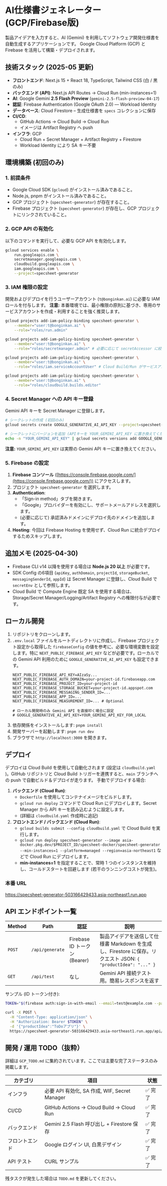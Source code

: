 # AI仕様書ジェネレーター (GCP/Firebase版)

製品アイデアを入力すると、AI (Gemini) を利用してソフトウェア開発仕様書を自動生成するアプリケーションです。
Google Cloud Platform (GCP) と Firebase を活用して構築・デプロイされます。

## 技術スタック (2025-05 更新)

- **フロントエンド**: Next.js 15 + React 18, TypeScript, Tailwind CSS (白 / 黒のみ)
- **バックエンド (API)**: Next.js API Routes → Cloud Run (min-instances=1)
- **AI**: Google Gemini **2.5 Flash Preview** (`gemini-2.5-flash-preview-04-17`)
- **認証**: Firebase Authentication (Google OAuth 2.0) — Workload Identity
- **データベース**: Cloud Firestore – 生成仕様書を `specs` コレクションに保存
- **CI/CD**:
  - GitHub Actions → Cloud Build → Cloud Run
  - イメージは Artifact Registry へ push
- **インフラ**: GCP
  - Cloud Run + Secret Manager + Artifact Registry + Firestore
  - Workload Identity により SA キー不要

## 環境構築 (初回のみ)

### 1. 前提条件

-   Google Cloud SDK (`gcloud`) がインストール済みであること。
-   Node.js, pnpm がインストール済みであること。
-   GCP プロジェクト (`specsheet-generator`) が存在すること。
-   Firebase プロジェクト (`specsheet-generator`) が存在し、GCP プロジェクトにリンクされていること。

### 2. GCP API の有効化

以下のコマンドを実行して、必要な GCP API を有効化します。

```bash
gcloud services enable \
    run.googleapis.com \
    secretmanager.googleapis.com \
    cloudbuild.googleapis.com \
    iam.googleapis.com \
    --project=specsheet-generator
```

### 3. IAM 権限の設定

開発およびデプロイを行うユーザーアカウント (`t@bonginkan.ai`) に必要な IAM ロールを付与します。
**注意:** 本番環境では、最小権限の原則に基づき、専用のサービスアカウントを作成・利用することを強く推奨します。

```bash
gcloud projects add-iam-policy-binding specsheet-generator \
    --member="user:t@bonginkan.ai" \
    --role="roles/run.admin"

gcloud projects add-iam-policy-binding specsheet-generator \
    --member="user:t@bonginkan.ai" \
    --role="roles/secretmanager.admin" # 必要に応じて secretAccessor に絞る

gcloud projects add-iam-policy-binding specsheet-generator \
    --member="user:t@bonginkan.ai" \
    --role="roles/iam.serviceAccountUser" # Cloud Build/Run がサービスアカウントとして動作するために必要

gcloud projects add-iam-policy-binding specsheet-generator \
    --member="user:t@bonginkan.ai" \
    --role="roles/cloudbuild.builds.editor"
```

### 4. Secret Manager への API キー登録

Gemini API キーを Secret Manager に登録します。

```bash
# シークレットの作成 (初回のみ)
gcloud secrets create GOOGLE_GENERATIVE_AI_API_KEY --project=specsheet-generator --replication-policy="automatic"

# シークレットにバージョンを追加 (APIキーを YOUR_GEMINI_API_KEY に置き換えてください)
echo -n "YOUR_GEMINI_API_KEY" | gcloud secrets versions add GOOGLE_GENERATIVE_AI_API_KEY --project=specsheet-generator --data-file=-
```
**注意:** `YOUR_GEMINI_API_KEY` は実際の Gemini API キーに置き換えてください。

### 5. Firebase の設定

1.  **Firebase コンソール** ([https://console.firebase.google.com/](https://console.firebase.google.com/)) にアクセスします。
2.  プロジェクト `specsheet-generator` を選択します。
3.  **Authentication**:
    -   「Sign-in method」タブを開きます。
    -   「Google」プロバイダーを有効にし、サポートメールアドレスを選択します。
    -   (必要に応じて) 承認済みドメインにデプロイ先のドメインを追加します。
4.  **Hosting**: 今回は Firebase Hosting を使用せず、Cloud Run に統合デプロイするためスキップします。

## 追加メモ (2025-04-30)

- Firebase CLI v14 以降を使用する場合は **Node.js 20 以上** が必要です。
- SDK Config の6項目 (`apiKey`, `authDomain`, `projectId`, `storageBucket`, `messagingSenderId`, `appId`) は Secret Manager に登録し、Cloud Build で `secretEnv` として参照します。
- Cloud Build で Compute Engine 既定 SA を使用する場合は、Storage/Secret Manager/Logging/Artifact Registry への権限付与が必要です。

## ローカル開発

1.  リポジトリをクローンします。
2.  `.env.local` ファイルをルートディレクトリに作成し、Firebase プロジェクト設定から取得した `firebaseConfig` の値を参考に、必要な環境変数を設定します。特に `NEXT_PUBLIC_FIREBASE_API_KEY` などが必要です。ローカルでの Gemini API 利用のために `GOOGLE_GENERATIVE_AI_API_KEY` も設定できます。
    ```.env.local
    NEXT_PUBLIC_FIREBASE_API_KEY=AIzaSy...
    NEXT_PUBLIC_FIREBASE_AUTH_DOMAIN=your-project-id.firebaseapp.com
    NEXT_PUBLIC_FIREBASE_PROJECT_ID=your-project-id
    NEXT_PUBLIC_FIREBASE_STORAGE_BUCKET=your-project-id.appspot.com
    NEXT_PUBLIC_FIREBASE_MESSAGING_SENDER_ID=...
    NEXT_PUBLIC_FIREBASE_APP_ID=...
    NEXT_PUBLIC_FIREBASE_MEASUREMENT_ID=... # Optional

    # ローカル開発時のみ Gemini API を直接叩く場合に設定
    # GOOGLE_GENERATIVE_AI_API_KEY=YOUR_GEMINI_API_KEY_FOR_LOCAL
    ```
3.  依存関係をインストールします: `pnpm install`
4.  開発サーバーを起動します: `pnpm run dev`
5.  ブラウザで `http://localhost:3000` を開きます。

## デプロイ

デプロイは Cloud Build を使用して自動化されます (設定は `cloudbuild.yaml` )。GitHub リポジトリと Cloud Build トリガーを連携すると、`main` ブランチへの push で自動ビルド＆デプロイが走ります。
手動でデプロイする場合:

1.  **バックエンド (Cloud Run)**:
    -   `Dockerfile` を使用してコンテナイメージをビルドします。
    -   `gcloud run deploy` コマンドで Cloud Run にデプロイします。Secret Manager から API キーを読み込むように設定します。
    -   (詳細は `cloudbuild.yaml` 作成時に追記)
2.  **フロントエンド / バックエンド (Cloud Run)**:
    -   `gcloud builds submit --config cloudbuild.yaml` で Cloud Build を実行します。
    -   `gcloud run deploy specsheet-generator --image asia-docker.pkg.dev/$PROJECT_ID/specsheet-docker/specsheet-generator --min-instances=1 --platform=managed --region=asia-northeast1` などで Cloud Run にデプロイします。
    -   **min-instances=1** を指定することで、常時 1 つのインスタンスを維持し、コールドスタートを回避します (若干のランニングコストが発生)。

### 本番 URL
https://specsheet-generator-503166429433.asia-northeast1.run.app

## API エンドポイント一覧

| Method | Path | 認証 | 説明 |
|--------|------|------|------|
| `POST` | `/api/generate` | Firebase ID トークン (Bearer) | 製品アイデアを送信して仕様書 Markdown を生成し、Firestore に保存。リクエスト JSON: `{ "productIdea": "..." }` |
| `GET`  | `/api/test`     | なし | Gemini API 接続テスト用。簡易レスポンスを返す |

サンプル (ID トークン付き):

```bash
TOKEN="$(firebase auth:sign-in-with-email --email=test@example.com --password=PASSWORD --local --json | jq -r .idToken)"

curl -X POST \
  -H "Content-Type: application/json" \
  -H "Authorization: Bearer $TOKEN" \
  -d '{"productIdea":"ToDoアプリ"}' \
  https://specsheet-generator-503166429433.asia-northeast1.run.app/api/generate
```

## 開発 / 運用 TODO（抜粋）

詳細は `GCP_TODO.md` に集約されています。ここでは主要な完了ステータスのみ掲載します。

| カテゴリ | 項目 | 状態 |
|----------|------|------|
| インフラ | 必要 API 有効化, SA 作成, WIF, Secret Manager | ✅ 完了 |
| CI/CD    | GitHub Actions → Cloud Build → Cloud Run | ✅ 完了 |
| バックエンド | Gemini 2.5 Flash 呼び出し + Firestore 保存 | ✅ 完了 |
| フロントエンド | Google ログイン UI, 白黒デザイン | ✅ 完了 |
| API テスト | CURL サンプル | ✅ 完了 |

残タスクが発生した場合は `TODO.md` を更新してください。
